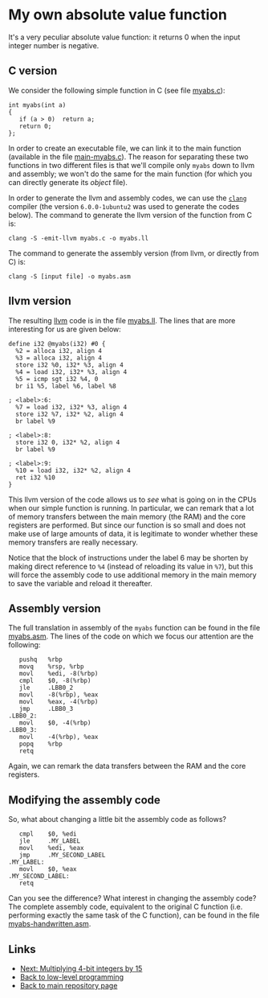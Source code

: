 
# My own absolute value function

It's a very peculiar absolute value function: it 
returns 0 when the input integer number is negative.

## C version

We consider the following simple function in C
(see file [myabs.c](./myabs.c)):

	int myabs(int a)
	{
	   if (a > 0)  return a;
	   return 0;
	};

In order to create an executable file, we can link it to 
the main function (available in the file [main-myabs.c](./main-myabs.c)).
The reason for separating these two functions in two
different files is that we'll compile only ```myabs```
down to llvm and assembly; we won't do the same for the
main function (for which you can directly generate its
*object* file).

In order to generate the llvm and assembly codes, we can 
use the [```clang```](https://clang.llvm.org/) compiler 
(the version ```6.0.0-1ubuntu2``` was used to generate the 
codes below). The command to generate the llvm version of 
the function from C is:

	clang -S -emit-llvm myabs.c -o myabs.ll

The command to generate the assembly version (from llvm,
or directly from C) is:

	clang -S [input file] -o myabs.asm

## llvm version

The resulting [llvm](https://llvm.org) code is in the
file [myabs.ll](./myabs.ll). The lines that are more 
interesting for us are given below:

	define i32 @myabs(i32) #0 {
	  %2 = alloca i32, align 4
	  %3 = alloca i32, align 4
	  store i32 %0, i32* %3, align 4
	  %4 = load i32, i32* %3, align 4
	  %5 = icmp sgt i32 %4, 0
	  br i1 %5, label %6, label %8

	; <label>:6:
	  %7 = load i32, i32* %3, align 4
	  store i32 %7, i32* %2, align 4
	  br label %9

	; <label>:8:
	  store i32 0, i32* %2, align 4
	  br label %9

	; <label>:9:
	  %10 = load i32, i32* %2, align 4
	  ret i32 %10
	}

This llvm version of the code allows us to *see* what is 
going on in the CPUs when our simple function is running.
In particular, we can remark that a lot of memory transfers
between the main memory (the RAM) and the core registers
are performed. But since our function is so small and does
not make use of large amounts of data, it is legitimate 
to wonder whether these memory transfers are really
necessary. 

Notice that the block of instructions under the label 6 may 
be shorten by making direct reference to ```%4``` (instead of 
reloading its value in ```%7```), but this will force the 
assembly code to use additional memory in the main memory
to save the variable and reload it thereafter.

## Assembly version

The full translation in assembly of the ```myabs``` function 
can be found in the file [myabs.asm](./myabs.asm). The lines 
of the code on which we focus our attention are the following:

	   pushq   %rbp
	   movq    %rsp, %rbp
	   movl    %edi, -8(%rbp)
	   cmpl    $0, -8(%rbp)
	   jle     .LBB0_2
	   movl    -8(%rbp), %eax
	   movl    %eax, -4(%rbp)
	   jmp     .LBB0_3
	.LBB0_2:
	   movl    $0, -4(%rbp)
	.LBB0_3:
	   movl    -4(%rbp), %eax
	   popq    %rbp
	   retq

Again, we can remark the data transfers between the RAM and
the core registers.
 
## Modifying the assembly code

So, what about changing a little bit the assembly code as 
follows?

	   cmpl    $0, %edi
	   jle     .MY_LABEL
	   movl    %edi, %eax
	   jmp     .MY_SECOND_LABEL
	.MY_LABEL:
	   movl    $0, %eax
	.MY_SECOND_LABEL:
	   retq

Can you see the difference? What interest in changing the 
assembly code? The complete assembly code, equivalent to the 
original C function (i.e. performing exactly the same task
of the C function), can be found in the file 
[myabs-handwritten.asm](./myabs-handwritten.asm).

## Links

* [Next: Multiplying 4-bit integers by 15](./xfifteen.md)
* [Back to low-level programming](./README.md)
* [Back to main repository page](../README.md)

